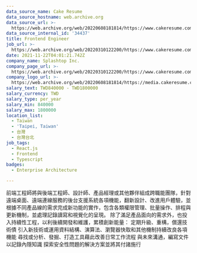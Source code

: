 ```yaml
---
data_source_name: Cake Resume
data_source_hostname: web.archive.org
data_source_url: >-
  https://web.archive.org/web/20220608181814/https://www.cakeresume.com/jobs/categories/it?locale=zh-CN
data_source_internal_id: '34437'
title: Frontend Engineer
job_url: >-
  https://web.archive.org/web/20220310122200/https://www.cakeresume.com/companies/splashtop/jobs/frontend-engineer-4adea0
date: 2021-11-22T04:01:21.742Z
company_name: Splashtop Inc.
company_page_url: >-
  https://web.archive.org/web/20220310122200/https://www.cakeresume.com/companies/splashtop
company_logo_url: >-
  https://web.archive.org/web/20220608181814/https://media.cakeresume.com/image/upload/s--2gHRMc4p--/c_pad,fl_png8,h_200,w_200/v1577246016/q3dazcv6tw7gx2xygu4y.png
salary_text: TWD840000 - TWD1800000
salary_currency: TWD
salary_type: per_year
salary_min: 840000
salary_max: 1800000
location_list:
  - Taiwan
  - 'Taipei, Taiwan'
  - 台灣
  - 台灣台北
job_tags:
  - React.js
  - Frontend
  - Typescript
badges:
  - Enterprise Architecture

---
```


前端工程師將與後端工程師、設計師、產品經理或其他夥伴組成跨職能團隊，針對遠端桌面、遠端連線服務的後台支援系統各項機能，翻新設計、改進用戶體驗，並根據不同產品線的需求完成新功能的實作，包含各類權限管理、批量操作、排程與更新機制，並處理記錄讀寫和視覺化的呈現。 除了滿足產品面向的需求外，也投入持續性工程，以利後續開發和維護，累積創新能量： 定期升級、重構，償還技術債 引入新技術或運用資料結構、演算法、瀏覽器快取和其他機制持續改良各項機能 尋找或分析、發掘、打造工具藉此改善日常工作流程 與未來溝通，編寫文件以記錄內隱知識 探索安全性問題的解決方案並將其付諸施行